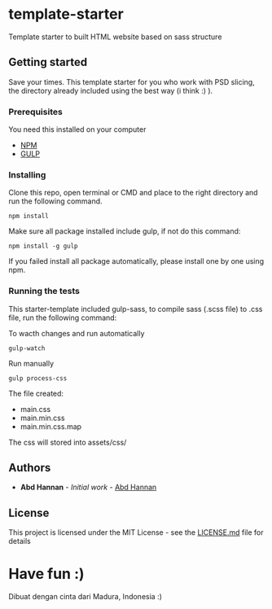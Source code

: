 # template-starter
Template starter to built HTML website based on sass structure

## Getting started
Save your times.
This template starter for you who work with PSD slicing, the directory already included using the best way (i think :) ).

### Prerequisites
You need this installed on your computer
* [NPM](https://npm.org)
* [GULP](https://gulpjs.com)

### Installing

Clone this repo, open terminal or CMD and place to the right directory and run the following command.

```
npm install
```

Make sure all package installed include gulp, if not do this command:
```
npm install -g gulp
```

If you failed install all package automatically, please install one by one using npm.

### Running the tests

This starter-template included gulp-sass, to compile sass (.scss file) to .css file, run the following command:

To wacth changes and run automatically
```
gulp-watch
```

Run manually
```
gulp process-css
```
The file created:
* main.css
* main.min.css
* main.min.css.map

The css will stored into assets/css/

## Authors

* **Abd Hannan** - *Initial work* - [Abd Hannan](https://github.com/abdhannan)



## License

This project is licensed under the MIT License - see the [LICENSE.md](LICENSE.md) file for details


# Have fun :)
Dibuat dengan cinta dari Madura, Indonesia :) 